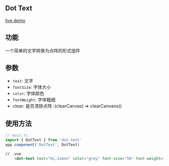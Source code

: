 ## Dot Text
[live demo](https://dot-text.hejian.club/)

## 功能
一个简单的文字转换为点阵的形式组件

## 参数
- `text`: 文字
- `fontSize`: 字体大小
- `color`: 字体颜色
- `fontWeight`: 字体粗细
-  clear: 是否清除点阵 :(clearCanvas) => clearCanvans()

## 使用方法
```js
// main.ts
import { DotText } from 'dot-text'
app.component('DotText', DotText)
```
```html
// .vue
    <dot-text text="Hi,Simon" color="grey" font-size="50" font-weight="10" ma />
```
